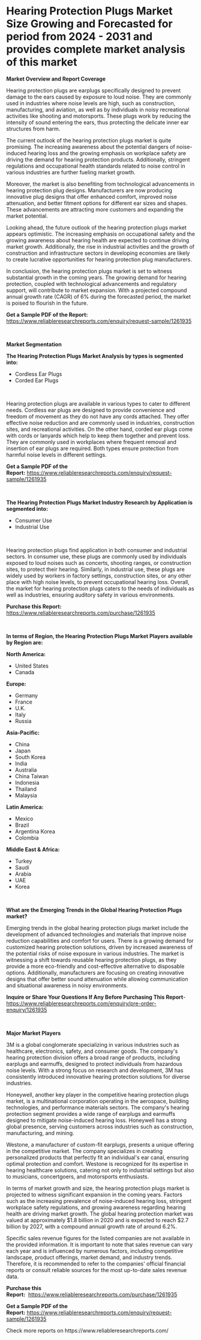 <p><h1>Hearing Protection Plugs Market Size Growing and Forecasted for period from 2024 - 2031 and provides complete market analysis of this market</h1></p><p><strong>Market Overview and Report Coverage</strong></p>
<p><p>Hearing protection plugs are earplugs specifically designed to prevent damage to the ears caused by exposure to loud noise. They are commonly used in industries where noise levels are high, such as construction, manufacturing, and aviation, as well as by individuals in noisy recreational activities like shooting and motorsports. These plugs work by reducing the intensity of sound entering the ears, thus protecting the delicate inner ear structures from harm.</p><p>The current outlook of the hearing protection plugs market is quite promising. The increasing awareness about the potential dangers of noise-induced hearing loss and the growing emphasis on workplace safety are driving the demand for hearing protection products. Additionally, stringent regulations and occupational health standards related to noise control in various industries are further fueling market growth.</p><p>Moreover, the market is also benefiting from technological advancements in hearing protection plug designs. Manufacturers are now producing innovative plug designs that offer enhanced comfort, improved noise attenuation, and better fitment options for different ear sizes and shapes. These advancements are attracting more customers and expanding the market potential.</p><p>Looking ahead, the future outlook of the hearing protection plugs market appears optimistic. The increasing emphasis on occupational safety and the growing awareness about hearing health are expected to continue driving market growth. Additionally, the rise in industrial activities and the growth of construction and infrastructure sectors in developing economies are likely to create lucrative opportunities for hearing protection plug manufacturers.</p><p>In conclusion, the hearing protection plugs market is set to witness substantial growth in the coming years. The growing demand for hearing protection, coupled with technological advancements and regulatory support, will contribute to market expansion. With a projected compound annual growth rate (CAGR) of 6% during the forecasted period, the market is poised to flourish in the future.</p></p>
<p><strong>Get a Sample PDF of the Report:</strong> <a href="https://www.reliableresearchreports.com/enquiry/request-sample/1261935">https://www.reliableresearchreports.com/enquiry/request-sample/1261935</a></p>
<p>&nbsp;</p>
<p><strong>Market Segmentation</strong></p>
<p><strong>The Hearing Protection Plugs Market Analysis by types is segmented into:</strong></p>
<p><ul><li>Cordless Ear Plugs</li><li>Corded Ear Plugs</li></ul></p>
<p>&nbsp;</p>
<p><p>Hearing protection plugs are available in various types to cater to different needs. Cordless ear plugs are designed to provide convenience and freedom of movement as they do not have any cords attached. They offer effective noise reduction and are commonly used in industries, construction sites, and recreational activities. On the other hand, corded ear plugs come with cords or lanyards which help to keep them together and prevent loss. They are commonly used in workplaces where frequent removal and insertion of ear plugs are required. Both types ensure protection from harmful noise levels in different settings.</p></p>
<p><strong>Get a Sample PDF of the Report:</strong>&nbsp;<a href="https://www.reliableresearchreports.com/enquiry/request-sample/1261935">https://www.reliableresearchreports.com/enquiry/request-sample/1261935</a></p>
<p>&nbsp;</p>
<p><strong>The Hearing Protection Plugs Market Industry Research by Application is segmented into:</strong></p>
<p><ul><li>Consumer Use</li><li>Industrial Use</li></ul></p>
<p>&nbsp;</p>
<p><p>Hearing protection plugs find application in both consumer and industrial sectors. In consumer use, these plugs are commonly used by individuals exposed to loud noises such as concerts, shooting ranges, or construction sites, to protect their hearing. Similarly, in industrial use, these plugs are widely used by workers in factory settings, construction sites, or any other place with high noise levels, to prevent occupational hearing loss. Overall, the market for hearing protection plugs caters to the needs of individuals as well as industries, ensuring auditory safety in various environments.</p></p>
<p><strong>Purchase this Report:</strong>&nbsp; <a href="https://www.reliableresearchreports.com/purchase/1261935">https://www.reliableresearchreports.com/purchase/1261935</a></p>
<p>&nbsp;</p>
<p><strong>In terms of Region, the Hearing Protection Plugs Market Players available by Region are:</strong></p>
<p>
    <p> <strong> North America: </strong>
        <ul>
            <li>United States</li>
            <li>Canada</li>
        </ul>
        </p> 
    <p> <strong> Europe: </strong>
        <ul>
            <li>Germany</li>
            <li>France</li>
            <li>U.K.</li>
            <li>Italy</li>
            <li>Russia</li>
        </ul>
        </p> 
    <p> <strong> Asia-Pacific: </strong>
        <ul>
            <li>China</li>
            <li>Japan</li>
            <li>South Korea</li>
            <li>India</li>
            <li>Australia</li>
            <li>China Taiwan</li>
            <li>Indonesia</li>
            <li>Thailand</li>
            <li>Malaysia</li>
        </ul>
        </p> 
    <p> <strong> Latin America: </strong>
        <ul>
            <li>Mexico</li>
            <li>Brazil</li>
            <li>Argentina Korea</li>
            <li>Colombia</li>
        </ul>
        </p> 
    <p> <strong> Middle East & Africa: </strong>
        <ul>
            <li>Turkey</li>
            <li>Saudi</li>
            <li>Arabia</li>
            <li>UAE</li>
            <li>Korea</li>
        </ul>
    </p>
    </p>
<p>&nbsp;</p>
<p><strong>What are the Emerging Trends in the Global Hearing Protection Plugs market?</strong></p>
<p><p>Emerging trends in the global hearing protection plugs market include the development of advanced technologies and materials that improve noise reduction capabilities and comfort for users. There is a growing demand for customized hearing protection solutions, driven by increased awareness of the potential risks of noise exposure in various industries. The market is witnessing a shift towards reusable hearing protection plugs, as they provide a more eco-friendly and cost-effective alternative to disposable options. Additionally, manufacturers are focusing on creating innovative designs that offer better sound attenuation while allowing communication and situational awareness in noisy environments.</p></p>
<p><strong>Inquire or Share Your Questions If Any Before Purchasing This Report</strong>- <a href="https://www.reliableresearchreports.com/enquiry/pre-order-enquiry/1261935">https://www.reliableresearchreports.com/enquiry/pre-order-enquiry/1261935</a></p>
<p>&nbsp;</p>
<p><strong>Major Market Players</strong></p>
<p><p>3M is a global conglomerate specializing in various industries such as healthcare, electronics, safety, and consumer goods. The company's hearing protection division offers a broad range of products, including earplugs and earmuffs, designed to protect individuals from hazardous noise levels. With a strong focus on research and development, 3M has consistently introduced innovative hearing protection solutions for diverse industries.</p><p>Honeywell, another key player in the competitive hearing protection plugs market, is a multinational corporation operating in the aerospace, building technologies, and performance materials sectors. The company's hearing protection segment provides a wide range of earplugs and earmuffs designed to mitigate noise-induced hearing loss. Honeywell has a strong global presence, serving customers across industries such as construction, manufacturing, and mining.</p><p>Westone, a manufacturer of custom-fit earplugs, presents a unique offering in the competitive market. The company specializes in creating personalized products that perfectly fit an individual's ear canal, ensuring optimal protection and comfort. Westone is recognized for its expertise in hearing healthcare solutions, catering not only to industrial settings but also to musicians, concertgoers, and motorsports enthusiasts.</p><p>In terms of market growth and size, the hearing protection plugs market is projected to witness significant expansion in the coming years. Factors such as the increasing prevalence of noise-induced hearing loss, stringent workplace safety regulations, and growing awareness regarding hearing health are driving market growth. The global hearing protection market was valued at approximately $1.8 billion in 2020 and is expected to reach $2.7 billion by 2027, with a compound annual growth rate of around 6.2%.</p><p>Specific sales revenue figures for the listed companies are not available in the provided information. It is important to note that sales revenue can vary each year and is influenced by numerous factors, including competitive landscape, product offerings, market demand, and industry trends. Therefore, it is recommended to refer to the companies' official financial reports or consult reliable sources for the most up-to-date sales revenue data.</p></p>
<p><strong>Purchase this Report:</strong>&nbsp;&nbsp;<a href="https://www.reliableresearchreports.com/purchase/1261935">https://www.reliableresearchreports.com/purchase/1261935</a></p>
<p></p>
<p><strong>Get a Sample PDF of the Report:</strong>&nbsp;<a href="https://www.reliableresearchreports.com/enquiry/request-sample/1261935">https://www.reliableresearchreports.com/enquiry/request-sample/1261935</a></p>
<p>Check more reports on https://www.reliableresearchreports.com/</p>